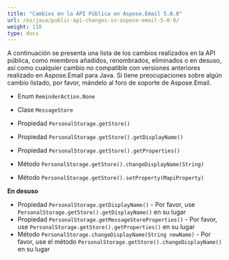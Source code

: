 ```yaml
---
title: "Cambios en la API Pública en Aspose.Email 5.0.0"
url: /es/java/public-api-changes-in-aspose-email-5-0-0/
weight: 110
type: docs
---
```


A continuación se presenta una lista de los cambios realizados en la API pública, como miembros añadidos, renombrados, eliminados o en desuso, así como cualquier cambio no compatible con versiones anteriores realizado en Aspose.Email para Java. Si tiene preocupaciones sobre algún cambio listado, por favor, mándelo al foro de soporte de Aspose.Email.

- Enum `ReminderAction.None`

- Clase `MessageStore`

- Propiedad `PersonalStorage.getStore()`

- Propiedad `PersonalStorage.getStore().getDisplayName()`
- Propiedad `PersonalStorage.getStore().getProperties()`

- Método `PersonalStorage.getStore().changeDisplayName(String)`
- Método `PersonalStorage.getStore().setProperty(MapiProperty)`

**En desuso**

- Propiedad `PersonalStorage.getDisplayName()` - Por favor, use `PersonalStorage.getStore().getDisplayName()` en su lugar
- Propiedad `PersonalStorage.getMessageStoreProperties()` - Por favor, use `PersonalStorage.getStore().getProperties()` en su lugar
- Método `PersonalStorage.changeDisplayName(String newName)` - Por favor, use el método `PersonalStorage.getStore().changeDisplayName()` en su lugar